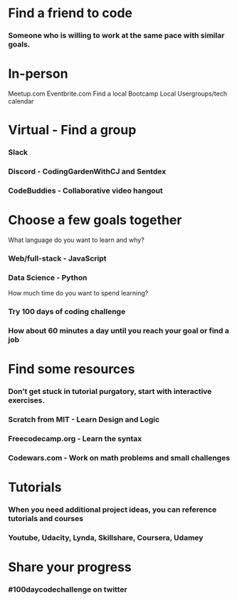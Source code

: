 
# Find a friend to code 
### Someone who is willing to work at the same pace with similar goals.

# In-person
Meetup.com
Eventbrite.com
Find a local Bootcamp
Local Usergroups/tech calendar

# Virtual - Find a group
### Slack 
### Discord - CodingGardenWithCJ and  Sentdex
### CodeBuddies - Collaborative video hangout

# Choose a few goals together

What language do you want to learn and why?
### Web/full-stack - JavaScript
### Data Science - Python

How much time do you want to spend learning?
### Try 100 days of coding challenge
### How about 60 minutes a day until you reach your goal or find a job

# Find some resources

### Don’t get stuck in tutorial purgatory, start with interactive exercises.
### Scratch from MIT - Learn Design and Logic
### Freecodecamp.org - Learn the syntax
### Codewars.com - Work on math problems and small challenges

# Tutorials
### When you need additional project ideas, you can reference tutorials and courses
### Youtube, Udacity, Lynda, Skillshare, Coursera, Udamey

# Share your progress
### #100daycodechallenge on twitter




